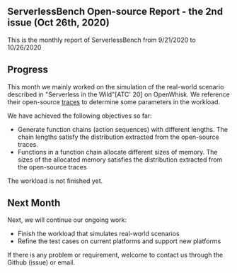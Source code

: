 ## ServerlessBench Open-source Report - the 2nd issue (Oct 26th, 2020)

This is the monthly report of ServerlessBench from 9/21/2020 to 10/26/2020

## Progress

This month we mainly worked on the simulation of the real-world scenario described in "Serverless in the Wild"[ATC' 20] on OpenWhisk. We reference their open-source [traces](https://github.com/Azure/AzurePublicDataset) to determine some parameters in the workload.

We have achieved the following objectives so far:

* Generate function chains (action sequences) with different lengths. The chain lengths satisfy the distribution extracted from the open-source traces.
* Functions in a function chain allocate different sizes of memory. The sizes of the allocated memory satisfies the distribution extracted from the open-source traces

The workload is not finished yet.

## Next Month

Next, we will continue our ongoing work:

* Finish the workload that simulates real-world scenarios
* Refine the test cases on current platforms and support new platforms

If there is any problem or requirement, welcome to contact us through the Github (issue) or email.